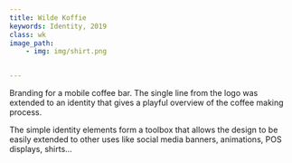 ```yaml
---
title: Wilde Koffie
keywords: Identity, 2019
class: wk
image_path:
    - img: img/shirt.png


---
```


Branding for a mobile coffee bar. The single line from the logo was extended to an identity that gives a playful overview of the coffee making process.

The simple identity elements form a toolbox that allows the design to be easily extended to other uses like social media banners, animations, POS displays, shirts…